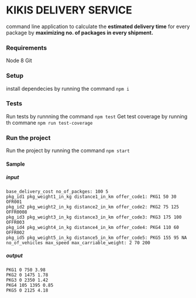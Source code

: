 
# KIKIS DELIVERY SERVICE
command line application to calculate the **estimated delivery time** for every package by **maximizing no. of packages in every shipment.**

### Requirements
Node 8
Git

### Setup
install dependecies by running the command `npm i`

### Tests
Run tests by runnning the command `npm test`
Get test coverage by running th commane `npm run test-coverage`

### Run the project
Run the project by running the command `npm start`
#### Sample
##### input
```
base_delivery_cost no_of_packges: 100 5
pkg_id1 pkg_weight1_in_kg distance1_in_km offer_code1: PKG1 50 30 OFR001
pkg_id2 pkg_weight2_in_kg distance2_in_km offer_code2: PKG2 75 125 OFFR0008
pkg_id3 pkg_weight3_in_kg distance3_in_km offer_code3: PKG3 175 100 OFFR003
pkg_id4 pkg_weight4_in_kg distance4_in_km offer_code4: PKG4 110 60 OFFR002
pkg_id5 pkg_weight5_in_kg distance5_in_km offer_code5: PKG5 155 95 NA
no_of_vehicles max_speed max_carriable_weight: 2 70 200
```
##### output
```
PKG1 0 750 3.98
PKG2 0 1475 1.78
PKG3 0 2350 1.42
PKG4 105 1395 0.85
PKG5 0 2125 4.18
```